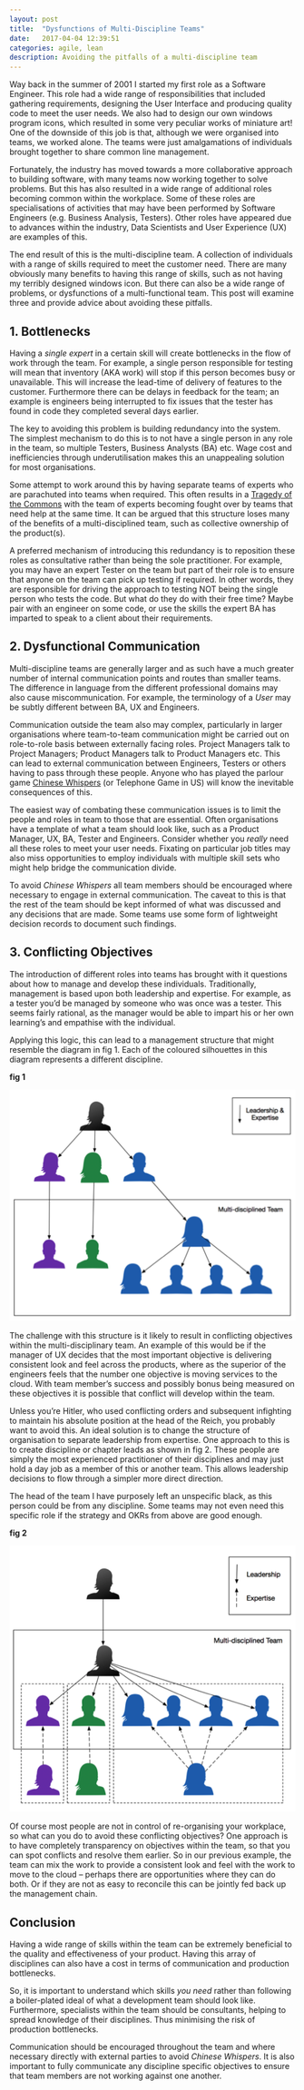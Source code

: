 ```yaml
---
layout: post
title:  "Dysfunctions of Multi-Discipline Teams"
date:   2017-04-04 12:39:51
categories: agile, lean
description: Avoiding the pitfalls of a multi-discipline team
---
```


Way back in the summer of 2001 I started my first role as a Software Engineer.  This role had a wide range of responsibilities that included gathering requirements, designing the User Interface and producing quality code to meet the user needs. We also had to design our own windows program icons, which resulted in some very peculiar works of miniature art!
One of the downside of this job is that, although we were organised into teams, we worked alone.  The teams were just amalgamations of individuals brought together to share common line management.

Fortunately, the industry has moved towards a more collaborative approach to building software, with many teams now working together to solve problems.  But this has also resulted in a wide range of additional roles becoming common within the workplace.  Some of these roles are specialisations of activities that may have been performed by Software Engineers (e.g. Business Analysis, Testers). Other roles have appeared due to advances within the industry, Data Scientists and User Experience (UX) are examples of this.

The end result of this is the multi-discipline team. A collection of individuals with a range of skills required to meet the customer need. There are many obviously many benefits to having this range of skills, such as not having my terribly designed windows icon. But there can also be a wide range of problems, or dysfunctions of a multi-functional team. This post will examine three and provide advice about avoiding these pitfalls.

## 1. Bottlenecks

Having a _single expert_ in a certain skill will create bottlenecks in the flow of work through the team.  For example, a single person responsible for testing will mean that inventory (AKA work) will stop if this person becomes busy or unavailable.  This will increase the lead-time of delivery of features to the customer.  Furthermore there can be delays in feedback for the team; an example is engineers being interrupted to fix issues that the tester has found in code they completed several days earlier.

The key to avoiding this problem is building redundancy into the system.  The simplest mechanism to do this is to not have a single person in any role in the team, so multiple Testers, Business Analysts (BA) etc.  Wage cost and inefficiencies through underutilisation makes this an unappealing solution for most organisations.  

Some attempt to work around this by having separate teams of experts who are parachuted into teams when required.  This often results in a [Tragedy of the Commons](https://en.wikipedia.org/wiki/Tragedy_of_the_commons) with the team of experts becoming fought over by teams that need help at the same time.  It can be argued that this structure loses many of the benefits of a multi-disciplined team, such as collective ownership of the product(s).

A preferred mechanism of introducing this redundancy is to reposition these roles as consultative rather than being the sole practitioner.  For example, you may have an expert Tester on the team but part of their role is to ensure that anyone on the team can pick up testing if required.  In other words, they are responsible for driving the approach to testing NOT being the single person who tests the code.  But what do they do with their free time?  Maybe pair with an engineer on some code, or use the skills the expert BA has imparted to speak to a client about their requirements.


## 2. Dysfunctional Communication

Multi-discipline teams are generally larger and as such have a much greater number of internal communication points and routes than smaller teams.  The difference in language from the different professional domains may also cause miscommunication.  For example, the terminology of a _User_ may be subtly different between BA, UX and Engineers.

Communication outside the team also may complex, particularly in larger organisations where team-to-team communication might be carried out on role-to-role basis between externally facing roles.  Project Managers talk to Project Managers; Product Managers talk to Product Managers etc.  This can lead to external communication between Engineers, Testers or others having to pass through these people.  Anyone who has played the parlour game [Chinese Whispers](https://en.wikipedia.org/wiki/Chinese_whispers) (or Telephone Game in US) will know the inevitable consequences of this.

The easiest way of combating these communication issues is to limit the people and roles in team to those that are essential.  Often organisations have a template of what a team should look like, such as a Product Manager, UX, BA, Tester and Engineers.  Consider whether you _really_ need all these roles to meet your user needs.  Fixating on particular job titles may also miss opportunities to employ individuals with multiple skill sets who might help bridge the communication divide.

To avoid _Chinese Whispers_ all team members should be encouraged where necessary to engage in external communication.  The caveat to this is that the rest of the team should be kept informed of what was discussed and any decisions that are made.  Some teams use some form of lightweight decision records to document such findings. 

## 3. Conflicting Objectives

The introduction of different roles into teams has brought with it questions about how to manage and develop these individuals.  Traditionally, management is based upon both leadership and expertise.  For example, as a tester you’d be managed by someone who was once was a tester.  This seems fairly rational, as the manager would be able to impart his or her own learning’s and empathise with the individual.

Applying this logic, this can lead to a management structure that might resemble the diagram in fig 1. Each of the coloured silhouettes in this diagram represents a different discipline.

**fig 1**

![Fig 1](/images/dysfunctions1.png)

The challenge with this structure is it likely to result in conflicting objectives within the multi-disciplinary team.  An example of this would be if the manager of UX decides that the most important objective is delivering consistent look and feel across the products, where as the superior of the engineers feels that the number one objective is moving services to the cloud.  With team member’s success and possibly bonus being measured on these objectives it is possible that conflict will develop within the team. 

Unless you’re Hitler, who used conflicting orders and subsequent infighting to maintain his absolute position at the head of the Reich, you probably want to avoid this.  An ideal solution is to change the structure of organisation to separate leadership from expertise.  One approach to this is to create discipline or chapter leads as shown in fig 2.  These people are simply the most experienced practitioner of their disciplines and may just hold a day job as a member of this or another team.  This allows leadership decisions to flow through a simpler more direct direction.  

The head of the team I have purposely left an unspecific black, as this person could be from any discipline.  Some teams may not even need this specific role if the strategy and OKRs from above are good enough.

**fig 2**

![Fig 2](/images/dysfunctions2.png)

Of course most people are not in control of re-organising your workplace, so what can you do to avoid these conflicting objectives?  One approach is to have completely transparency on objectives within the team, so that you can spot conflicts and resolve them earlier.  So in our previous example, the team can mix the work to provide a consistent look and feel with the work to move to the cloud – perhaps there are opportunities where they can do both.  Or if they are not as easy to reconcile this can be jointly fed back up the management chain.

## Conclusion

Having a wide range of skills within the team can be extremely beneficial to the quality and effectiveness of your product. Having this array of disciplines can also have a cost in terms of communication and production bottlenecks.  

So, it is important to understand which skills _you need_ rather than following a boiler-plated ideal of what a development team should look like.  Furthermore, specialists within the team should be consultants, helping to spread knowledge of their disciplines.  Thus minimising the risk of production bottlenecks. 

Communication should be encouraged throughout the team and where necessary directly with external parties to avoid _Chinese Whispers_.  It is also important to fully communicate any discipline specific objectives to ensure that team members are not working against one another. 
